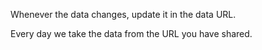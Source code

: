 Whenever the data changes, update it in the data URL.

Every day we take the data from the URL you have shared.
